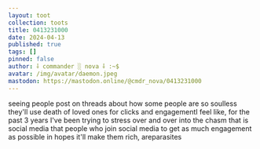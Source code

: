 ```yaml
---
layout: toot
collection: toots
title: 0413231000
date: 2024-04-13
published: true
tags: []
pinned: false
author: ⸸ commander ░ nova ⸸ :~$
avatar: /img/avatar/daemon.jpeg
mastodon: https://mastodon.online/@cmdr_nova/0413231000
---
```


seeing people post on threads about how some people are so soulless they'll use death of loved ones for clicks and engagementI feel like, for the past 3 years I've been trying to stress over and over into the chasm that is social media that people who join social media to get as much engagement as possible in hopes it'll make them rich, areparasites
